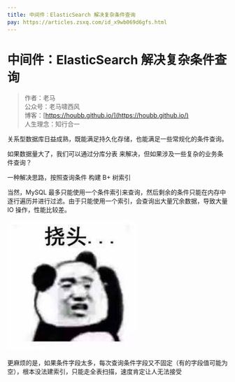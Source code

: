 ```yaml
---
title: 中间件：ElasticSearch 解决复杂条件查询
pay: https://articles.zsxq.com/id_x9wb069d6gfs.html
---
```


#  中间件：ElasticSearch 解决复杂条件查询

> 作者：老马
> <br/>公众号：老马啸西风
> <br/> 博客：[https://houbb.github.io/](https://houbb.github.io/)
> <br/> 人生理念：知行合一


关系型数据库日益成熟，既能满足持久化存储，也能满足一些常规化的条件查询。

如果数据量大了，我们可以通过分库分表 来解决，但如果涉及一些复杂的业务条件查询？

一种解决思路，按照查询条件 构建 B+ 树索引

当然，MySQL 最多只能使用一个条件索引来查询，然后剩余的条件只能在内存中逐行遍历并进行过滤。由于只能使用一个索引，会查询出大量冗余数据，导致大量 IO 操作，性能比较差。

<div align="left">
    <img src="/images/pay/arch/12-1.png" width="300px">
</div>

更麻烦的是，如果条件字段太多，每次查询条件字段又不固定（有的字段值可能为空），根本没法建索引，只能走全表扫描，速度肯定让人无法接受